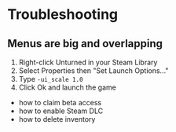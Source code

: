 # Troubleshooting

## Menus are big and overlapping

1. Right-click Unturned in your Steam Library
2. Select Properties then "Set Launch Options..."
3. Type `-ui_scale 1.0`
4. Click Ok and launch the game


- how to claim beta access
- how to enable Steam DLC
- how to delete inventory
